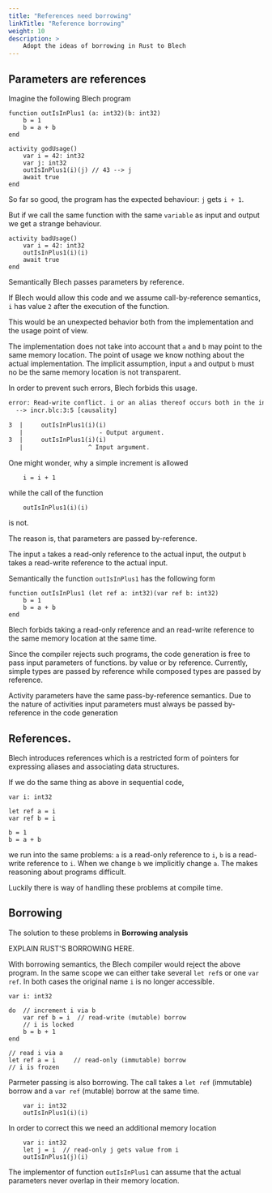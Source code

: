 ```yaml
---
title: "References need borrowing"
linkTitle: "Reference borrowing"
weight: 10
description: >
    Adopt the ideas of borrowing in Rust to Blech
---
```


## Parameters are references

Imagine the following Blech program

```blech
function outIsInPlus1 (a: int32)(b: int32)
    b = 1
    b = a + b 
end

activity godUsage()
    var i = 42: int32
    var j: int32
    outIsInPlus1(i)(j) // 43 --> j
    await true
end
```
So far so good, the program has the expected behaviour: `j` gets `i + 1`. 

But if we call the same function with the same `variable` as input and output we get a strange behaviour.

```blech
activity badUsage()
    var i = 42: int32
    outIsInPlus1(i)(i)
    await true
end
```
Semantically Blech passes parameters by reference.

If Blech would allow this code and we assume call-by-reference semantics, `i` has value `2` after the execution of the function.

This would be an unexpected behavior both from the implementation and the usage point of view.

The implementation does not take into account that `a` and `b` may point to the same memory location.
The point of usage we know nothing about the actual implementation. 
The implicit assumption, input `a` and output `b` must no be the same memory location is not transparent.

In order to prevent such errors, Blech forbids this usage.

```txt
error: Read-write conflict. i or an alias thereof occurs both in the input and output list of the sub program call.
  --> incr.blc:3:5 [causality]

3  |     outIsInPlus1(i)(i)
   |                     - Output argument.
3  |     outIsInPlus1(i)(i)
   |                  ^ Input argument.
```

One might wonder, why a simple increment is allowed
```blech
    i = i + 1
```
while the call of the function

```blech
    outIsInPlus1(i)(i)
```
is not.

The reason is, that parameters are passed by-reference.

The input `a` takes a read-only reference to the actual input, the output `b` takes a read-write reference to the actual input.

Semantically the function `outIsInPlus1` has the following form

```blech
function outIsInPlus1 (let ref a: int32)(var ref b: int32)
    b = 1
    b = a + b 
end
```

Blech forbids taking a read-only reference and an read-write reference to the same memory location at the same time.

Since the compiler rejects such programs, the code generation is free to pass input parameters of functions. by value or by reference.
Currently, simple types are passed by reference while composed types are passed by reference.

Activity parameters have the same pass-by-reference semantics. Due to the nature of activities input parameters must always be passed by-reference in the code generation

## References.

Blech introduces references which is a restricted form of pointers for expressing aliases and associating data structures.

If we do the same thing as above in sequential code,

```blech
var i: int32

let ref a = i
var ref b = i

b = 1
b = a + b
```

we run into the same problems: `a` is a read-only reference to `i`, `b` is a read-write reference to `i`.
When we change `b` we implicitly change `a`.
The makes reasoning about programs difficult.

Luckily there is way of handling these problems at compile time.

## Borrowing 

The solution to these problems in **Borrowing analysis**

EXPLAIN RUST'S BORROWING HERE.

With borrowing semantics, the Blech compiler would reject the above program.
In the same scope we can either take several `let ref`s or one `var ref`.
In both cases the original name `i` is no longer accessible.

```blech
var i: int32

do  // increment i via b
    var ref b = i  // read-write (mutable) borrow
    // i is locked
    b = b + 1    
end

// read i via a
let ref a = i     // read-only (immutable) borrow
// i is frozen
```

Parmeter passing is also borrowing.
The call takes a `let ref` (immutable) borrow and a `var ref` (mutable) borrow at the same time.

```blech
    var i: int32
    outIsInPlus1(i)(i)
```
In order to correct this we need an additional memory location

```blech
    var i: int32
    let j = i  // read-only j gets value from i
    outIsInPlus1(j)(i)
```

The implementor of function `outIsInPlus1` can assume that the actual parameters never overlap in their memory location.








